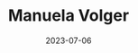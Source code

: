 ---
title: Manuela Volger
sort: Volger Manuela
date: 2023-07-06
role: Berufsbeiständin
email: manuela.volger@adesso-sozialberatung.ch
phone: 062 207 00 11
mobile: 076 507 21 20
edu: 
  - Dipl. Sozialpädagogin FH
  - CAS Mandatsführung im Kindes- und Erwachsenenschutz
  - CAS Ausbildnerin in der Praxis
  - MAS Gesundheitsförderung und Prävention
core:
  - Langjährige Erfahrung in der stationären Kinder- und Jugendarbeit
  - Arbeit mit Kindern und Jugendlichen in Krisensituationen, Selbst- und Fremdgefährdung
  - Systemisch-ressourcenorientierte Jugend- und Elternarbeit
  - Berufliche Neuorientierung und Arbeitsintegration bei Jugendlichen und jungen Erwachsenen
---
